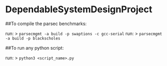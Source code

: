 # DependableSystemDesignProject

##To compile the parsec benchmarks:

run: > `parsecmgmt -a build -p swaptions -c gcc-serial`
run: > `parsecmgmt -a build -p blackscholes`



##To run any python script:

run: > `python3 <script_name>.py`